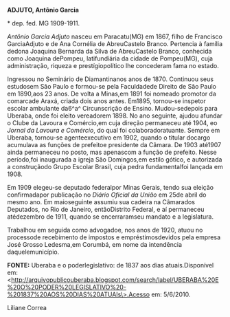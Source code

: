 **ADJUTO, Antônio Garcia**

\* dep. fed. MG 1909-1911.

*Antônio Garcia Adjuto* nasceu em Paracatu(MG) em 1867, filho de
Francisco GarciaAdjuto e de Ana Cornélia de AbreuCastelo Branco.
Pertencia à família dedona Joaquina Bernarda da Silva de AbreuCastelo
Branco, conhecida como Joaquina dePompeu, latifundiária da cidade de
Pompeu(MG), cuja administração, riqueza e prestígiopolítico lhe
concederam fama no estado.

Ingressou no Seminário de Diamantinanos anos de 1870. Continuou seus
estudosem São Paulo e formou-se pela Faculdadede Direito de São Paulo em
1890,aos 23 anos. De volta a Minas,em 1891 foi nomeado promotor da
comarcade Araxá, criada dois anos antes. Em1895, tornou-se inspetor
escolar ambulante da6^a^ Circunscrição de Ensino. Mudou-sedepois para
Uberaba, onde foi eleito vereadorem 1898. No ano seguinte, ajudou
afundar o Clube da Lavoura e Comércio,em cuja direção permaneceu até
1904, eo *Jornal da Lavoura e Comércio*, do qual foi colaboradoratuante.
Sempre em Uberaba, tornou-se agenteexecutivo em 1902, quando o titular
docargo acumulava as funções de prefeitoe presidente da Câmara. De 1903
até1907 ainda permaneceu no posto, mas apenascom a função de prefeito.
Nesse período,foi inaugurada a igreja São Domingos,em estilo gótico, e
autorizada a construçãodo Grupo Escolar Brasil, cuja pedra
fundamentalfoi lançada em 1908.

Em 1909 elegeu-se deputado federalpor Minas Gerais, tendo sua eleição
confirmadapor publicação no *Diário Oficial da União* em 25de abril do
mesmo ano. Em maioseguinte assumiu sua cadeira na Câmarados Deputados,
no Rio de Janeiro, entãoDistrito Federal, e aí permaneceu atédezembro de
1911, quando se encerraramseu mandato e a legislatura.

Trabalhou em seguida como advogadoe, nos anos de 1920, atuou no
processode recebimento de impostos e empréstimosdevidos pela empresa
José Grosso Ledesma,em Corumbá, em nome da intendência daquelemunicípio.

**FONTE:** Uberaba e o poderlegislativo: de 1837 aos dias
atuais.Disponível em:
\<http://arquivopublicouberaba.blogspot.com/search/label/UBERABA%20E%20O%20PODER%20LEGISLATIVO%20-%201837%20AOS%20DIAS%20ATUAIs\>.Acesso
em: 5/6/2010.

Liliane Correa
